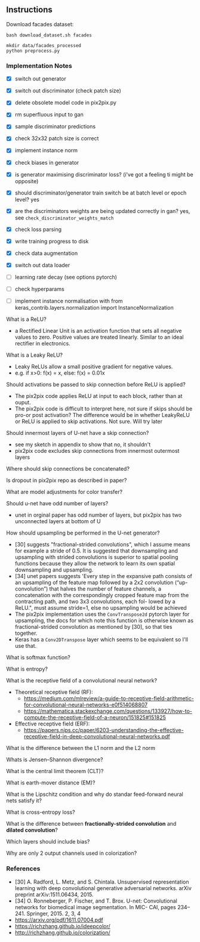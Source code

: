 
## Instructions

Download facades dataset:

```
bash download_dataset.sh facades
```
```
mkdir data/facades_processed
python preprocess.py
```


### Implementation Notes

- [x] switch out generator
- [x] switch out discriminator (check patch size)
- [x] delete obsolete model code in pix2pix.py
- [x] rm superfluous input to gan
- [x] sample discriminator predictions
- [x] check 32x32 patch size is correct
- [x] implement instance norm
- [x] check biases in generator
- [x] is generator maximising discriminator loss? (i've got a feeling ti might be opposite)
- [x] should discriminator/generator train switch be at batch level or epoch level? yes
- [x] are the discriminators weights are being updated correctly in gan? yes, see `check_discriminator_weights_match`
- [x] check loss parsing
- [x] write training progress to disk
- [x] check data augmentation
- [x] switch out data loader
- [ ] learning rate decay (see options pytorch)
- [ ] check hyperparams
- [ ] implement instance normalisation with from keras_contrib.layers.normalization import InstanceNormalization





What is a ReLU?

- a Rectified Linear Unit is an activation function that sets all negative values to zero. Positive values are treated linearly. Similar to an ideal rectifier in electronics. 

What is a Leaky ReLU?

- Leaky ReLUs allow a small positive gradient for negative values. 
- e.g. if x>0: f(x) = x, else: f(x) = 0.01x

Should activations be passed to skip connection before ReLU is applied?
- The pix2pix code applies ReLU at input to each block, rather than at ouput.
- The pix2pix code is difficult to interpret here, not sure if skips should be pro-or post activation? The difference would be in whether LeakyReLU or ReLU is applied to skip activations. Not sure. Will try later

Should innermost layers of U-net have a skip connection?
- see my sketch in appendix to show that no, it shouldn't 
- pix2pix code excludes skip connections from innermost outermost layers

Where should skip connections be concatenated?

Is dropout in pix2pix repo as described in paper?

What are model adjustments for color transfer?

Should u-net have odd number of layers?
- unet in orginal paper has odd number of layers, but pix2pix has two unconnected layers at bottom of U

How should upsampling be performed in the U-net generator?
- [30] suggests "fractional-strided convolutions", which I assume means for example a stride of 0.5. It is suggested that downsampling and upsampling with strided convolutions is superior to spatial pooling functions because they allow the network to learn its own spatial downsampling and upsampling.
- [34] unet papers suggests 'Every step in the expansive path consists of an upsampling of the feature map followed by a 2x2 convolution (“up-convolution”) that halves the number of feature channels, a concatenation with the correspondingly cropped feature map from the contracting path, and two 3x3 convolutions, each fol- lowed by a ReLU.", must assume stride=1, else no upsampling would be achieved
- The pix2pix implementation uses the `ConvTranspose2d` pytorch layer for upsampling, the docs for which note this function is otherwise known as fractional-strided convolution as mentioned by [30], so that ties together.
- Keras has a `Conv2DTranspose` layer which seems to be equivalent so I'll use that.

What is softmax function?

What is entropy?

What is the receptive field of a convolutional neural network?
- Theoretical receptive field (RF): 
    - https://medium.com/mlreview/a-guide-to-receptive-field-arithmetic-for-convolutional-neural-networks-e0f514068807
    - https://mathematica.stackexchange.com/questions/133927/how-to-compute-the-receptive-field-of-a-neuron/151825#151825
- Effective receptive field (ERF):
    - https://papers.nips.cc/paper/6203-understanding-the-effective-receptive-field-in-deep-convolutional-neural-networks.pdf

What is the difference between the L1 norm and the L2 norm

Whats is Jensen–Shannon divergence?

What is the central limit theorem (CLT)?

What is earth-mover distance (EM)?

What is the Lipschitz condition and why do standar feed-forward neural nets satisfy it?

What is cross-entropy loss?

What is the difference between **fractionally-strided convolution**  and **dilated convolution**? 

Which layers should include bias?

Why are only 2 output channels used in colorization?




### References

- [30] A. Radford, L. Metz, and S. Chintala. Unsupervised representation learning with deep convolutional generative adversarial networks. arXiv preprint arXiv:1511.06434, 2015.
- [34] O. Ronneberger, P. Fischer, and T. Brox. U-net: Convolutional networks for biomedical image segmentation. In MIC- CAI, pages 234–241. Springer, 2015. 2, 3, 4
- https://arxiv.org/pdf/1611.07004.pdf
- https://richzhang.github.io/ideepcolor/
- http://richzhang.github.io/colorization/